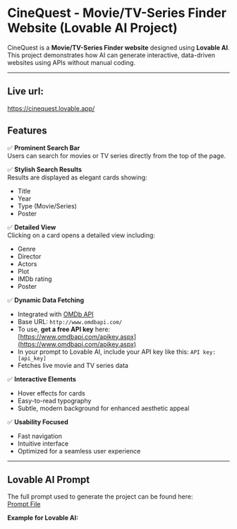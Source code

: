 # CineQuest - Movie/TV-Series Finder Website (Lovable AI Project)

CineQuest is a **Movie/TV-Series Finder website** designed using **Lovable AI**. This project demonstrates how AI can generate interactive, data-driven websites using APIs without manual coding.

---
## Live url:
<a href="https://cinequest.lovable.app/">https://cinequest.lovable.app/</a>
## Features

✅ **Prominent Search Bar**  
Users can search for movies or TV series directly from the top of the page.

✅ **Stylish Search Results**  
Results are displayed as elegant cards showing:  
- Title  
- Year  
- Type (Movie/Series)  
- Poster  

✅ **Detailed View**  
Clicking on a card opens a detailed view including:  
- Genre  
- Director  
- Actors  
- Plot  
- IMDb rating  
- Poster  

✅ **Dynamic Data Fetching**  
- Integrated with [OMDb API](https://www.omdbapi.com/)  
- Base URL: `http://www.omdbapi.com/`  
- To use, **get a free API key** here: [https://www.omdbapi.com/apikey.aspx](https://www.omdbapi.com/apikey.aspx)  
- In your prompt to Lovable AI, include your API key like this: `API key: [api_key]`  
- Fetches live movie and TV series data  

✅ **Interactive Elements**  
- Hover effects for cards  
- Easy-to-read typography  
- Subtle, modern background for enhanced aesthetic appeal  

✅ **Usability Focused**  
- Fast navigation  
- Intuitive interface  
- Optimized for a seamless user experience  

---

## Lovable AI Prompt

The full prompt used to generate the project can be found here:  
[Prompt File](https://github.com/GH0STH4CKER/CineQuest/blob/main/prompt.text)

**Example for Lovable AI:**  

